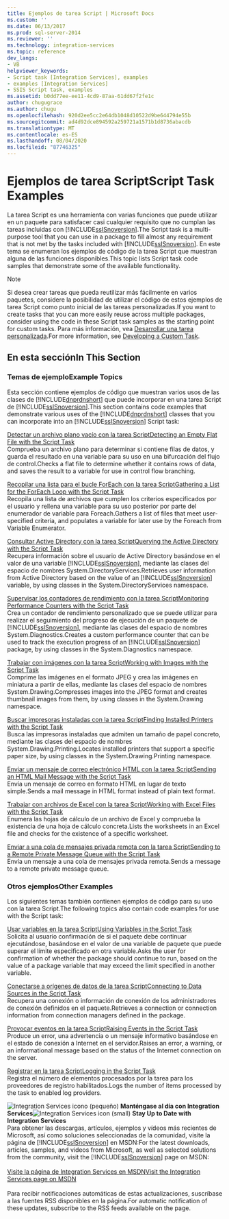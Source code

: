 ```yaml
---
title: Ejemplos de tarea Script | Microsoft Docs
ms.custom: ''
ms.date: 06/13/2017
ms.prod: sql-server-2014
ms.reviewer: ''
ms.technology: integration-services
ms.topic: reference
dev_langs:
- VB
helpviewer_keywords:
- Script task [Integration Services], examples
- examples [Integration Services]
- SSIS Script task, examples
ms.assetid: b0dd77ee-ee11-4cd9-87aa-61dd67f2fe1c
author: chugugrace
ms.author: chugu
ms.openlocfilehash: 920d2ee5cc2e64db1048d10522d9be644794e55b
ms.sourcegitcommit: ad4d92dce894592a259721a1571b1d8736abacdb
ms.translationtype: MT
ms.contentlocale: es-ES
ms.lasthandoff: 08/04/2020
ms.locfileid: "87746325"
---
```

# <a name="script-task-examples"></a><span data-ttu-id="64390-102">Ejemplos de tarea Script</span><span class="sxs-lookup"><span data-stu-id="64390-102">Script Task Examples</span></span>
  <span data-ttu-id="64390-103">La tarea Script es una herramienta con varias funciones que puede utilizar en un paquete para satisfacer casi cualquier requisito que no cumplan las tareas incluidas con [!INCLUDE[ssISnoversion](../../includes/ssisnoversion-md.md)].</span><span class="sxs-lookup"><span data-stu-id="64390-103">The Script task is a multi-purpose tool that you can use in a package to fill almost any requirement that is not met by the tasks included with [!INCLUDE[ssISnoversion](../../includes/ssisnoversion-md.md)].</span></span> <span data-ttu-id="64390-104">En este tema se enumeran los ejemplos de código de la tarea Script que muestran alguna de las funciones disponibles.</span><span class="sxs-lookup"><span data-stu-id="64390-104">This topic lists Script task code samples that demonstrate some of the available functionality.</span></span>  
  
> [!NOTE]  
>  <span data-ttu-id="64390-105">Si desea crear tareas que pueda reutilizar más fácilmente en varios paquetes, considere la posibilidad de utilizar el código de estos ejemplos de tarea Script como punto inicial de las tareas personalizadas.</span><span class="sxs-lookup"><span data-stu-id="64390-105">If you want to create tasks that you can more easily reuse across multiple packages, consider using the code in these Script task samples as the starting point for custom tasks.</span></span> <span data-ttu-id="64390-106">Para más información, vea [Desarrollar una tarea personalizada](../extending-packages-custom-objects/task/developing-a-custom-task.md).</span><span class="sxs-lookup"><span data-stu-id="64390-106">For more information, see [Developing a Custom Task](../extending-packages-custom-objects/task/developing-a-custom-task.md).</span></span>  
  
## <a name="in-this-section"></a><span data-ttu-id="64390-107">En esta sección</span><span class="sxs-lookup"><span data-stu-id="64390-107">In This Section</span></span>  
  
### <a name="example-topics"></a><span data-ttu-id="64390-108">Temas de ejemplo</span><span class="sxs-lookup"><span data-stu-id="64390-108">Example Topics</span></span>  
 <span data-ttu-id="64390-109">Esta sección contiene ejemplos de código que muestran varios usos de las clases de [!INCLUDE[dnprdnshort](../../includes/dnprdnshort-md.md)] que puede incorporar en una tarea Script de [!INCLUDE[ssISnoversion](../../includes/ssisnoversion-md.md)].</span><span class="sxs-lookup"><span data-stu-id="64390-109">This section contains code examples that demonstrate various uses of the [!INCLUDE[dnprdnshort](../../includes/dnprdnshort-md.md)] classes that you can incorporate into an [!INCLUDE[ssISnoversion](../../includes/ssisnoversion-md.md)] Script task:</span></span>  
  
 [<span data-ttu-id="64390-110">Detectar un archivo plano vacío con la tarea Script</span><span class="sxs-lookup"><span data-stu-id="64390-110">Detecting an Empty Flat File with the Script Task</span></span>](../extending-packages-scripting-task-examples/detecting-an-empty-flat-file-with-the-script-task.md)  
 <span data-ttu-id="64390-111">Comprueba un archivo plano para determinar si contiene filas de datos, y guarda el resultado en una variable para su uso en una bifurcación del flujo de control.</span><span class="sxs-lookup"><span data-stu-id="64390-111">Checks a flat file to determine whether it contains rows of data, and saves the result to a variable for use in control flow branching.</span></span>  
  
 [<span data-ttu-id="64390-112">Recopilar una lista para el bucle ForEach con la tarea Script</span><span class="sxs-lookup"><span data-stu-id="64390-112">Gathering a List for the ForEach Loop with the Script Task</span></span>](../extending-packages-scripting-task-examples/gathering-a-list-for-the-foreach-loop-with-the-script-task.md)  
 <span data-ttu-id="64390-113">Recopila una lista de archivos que cumplen los criterios especificados por el usuario y rellena una variable para su uso posterior por parte del enumerador de variable para Foreach.</span><span class="sxs-lookup"><span data-stu-id="64390-113">Gathers a list of files that meet user-specified criteria, and populates a variable for later use by the Foreach from Variable Enumerator.</span></span>  
  
 [<span data-ttu-id="64390-114">Consultar Active Directory con la tarea Script</span><span class="sxs-lookup"><span data-stu-id="64390-114">Querying the Active Directory with the Script Task</span></span>](../extending-packages-scripting-task-examples/querying-the-active-directory-with-the-script-task.md)  
 <span data-ttu-id="64390-115">Recupera información sobre el usuario de Active Directory basándose en el valor de una variable [!INCLUDE[ssISnoversion](../../includes/ssisnoversion-md.md)], mediante las clases del espacio de nombres System.DirectoryServices.</span><span class="sxs-lookup"><span data-stu-id="64390-115">Retrieves user information from Active Directory based on the value of an [!INCLUDE[ssISnoversion](../../includes/ssisnoversion-md.md)] variable, by using classes in the System.DirectoryServices namespace.</span></span>  
  
 [<span data-ttu-id="64390-116">Supervisar los contadores de rendimiento con la tarea Script</span><span class="sxs-lookup"><span data-stu-id="64390-116">Monitoring Performance Counters with the Script Task</span></span>](../extending-packages-scripting-task-examples/monitoring-performance-counters-with-the-script-task.md)  
 <span data-ttu-id="64390-117">Crea un contador de rendimiento personalizado que se puede utilizar para realizar el seguimiento del progreso de ejecución de un paquete de [!INCLUDE[ssISnoversion](../../includes/ssisnoversion-md.md)], mediante las clases del espacio de nombres System.Diagnostics.</span><span class="sxs-lookup"><span data-stu-id="64390-117">Creates a custom performance counter that can be used to track the execution progress of an [!INCLUDE[ssISnoversion](../../includes/ssisnoversion-md.md)] package, by using classes in the System.Diagnostics namespace.</span></span>  
  
 [<span data-ttu-id="64390-118">Trabajar con imágenes con la tarea Script</span><span class="sxs-lookup"><span data-stu-id="64390-118">Working with Images with the Script Task</span></span>](../extending-packages-scripting-task-examples/working-with-images-with-the-script-task.md)  
 <span data-ttu-id="64390-119">Comprime las imágenes en el formato JPEG y crea las imágenes en miniatura a partir de ellas, mediante las clases del espacio de nombres System.Drawing.</span><span class="sxs-lookup"><span data-stu-id="64390-119">Compresses images into the JPEG format and creates thumbnail images from them, by using classes in the System.Drawing namespace.</span></span>  
  
 [<span data-ttu-id="64390-120">Buscar impresoras instaladas con la tarea Script</span><span class="sxs-lookup"><span data-stu-id="64390-120">Finding Installed Printers with the Script Task</span></span>](../extending-packages-scripting-task-examples/finding-installed-printers-with-the-script-task.md)  
 <span data-ttu-id="64390-121">Busca las impresoras instaladas que admiten un tamaño de papel concreto, mediante las clases del espacio de nombres System.Drawing.Printing.</span><span class="sxs-lookup"><span data-stu-id="64390-121">Locates installed printers that support a specific paper size, by using classes in the System.Drawing.Printing namespace.</span></span>  
  
 [<span data-ttu-id="64390-122">Enviar un mensaje de correo electrónico HTML con la tarea Script</span><span class="sxs-lookup"><span data-stu-id="64390-122">Sending an HTML Mail Message with the Script Task</span></span>](../extending-packages-scripting-task-examples/sending-an-html-mail-message-with-the-script-task.md)  
 <span data-ttu-id="64390-123">Envía un mensaje de correo en formato HTML en lugar de texto simple.</span><span class="sxs-lookup"><span data-stu-id="64390-123">Sends a mail message in HTML format instead of plain text format.</span></span>  
  
 [<span data-ttu-id="64390-124">Trabajar con archivos de Excel con la tarea Script</span><span class="sxs-lookup"><span data-stu-id="64390-124">Working with Excel Files with the Script Task</span></span>](../extending-packages-scripting-task-examples/working-with-excel-files-with-the-script-task.md)  
 <span data-ttu-id="64390-125">Enumera las hojas de cálculo de un archivo de Excel y comprueba la existencia de una hoja de cálculo concreta.</span><span class="sxs-lookup"><span data-stu-id="64390-125">Lists the worksheets in an Excel file and checks for the existence of a specific worksheet.</span></span>  
  
 [<span data-ttu-id="64390-126">Enviar a una cola de mensajes privada remota con la tarea Script</span><span class="sxs-lookup"><span data-stu-id="64390-126">Sending to a Remote Private Message Queue with the Script Task</span></span>](../extending-packages-scripting-task-examples/sending-to-a-remote-private-message-queue-with-the-script-task.md)  
 <span data-ttu-id="64390-127">Envía un mensaje a una cola de mensajes privada remota.</span><span class="sxs-lookup"><span data-stu-id="64390-127">Sends a message to a remote private message queue.</span></span>  
  
### <a name="other-examples"></a><span data-ttu-id="64390-128">Otros ejemplos</span><span class="sxs-lookup"><span data-stu-id="64390-128">Other Examples</span></span>  
 <span data-ttu-id="64390-129">Los siguientes temas también contienen ejemplos de código para su uso con la tarea Script.</span><span class="sxs-lookup"><span data-stu-id="64390-129">The following topics also contain code examples for use with the Script task:</span></span>  
  
 [<span data-ttu-id="64390-130">Usar variables en la tarea Script</span><span class="sxs-lookup"><span data-stu-id="64390-130">Using Variables in the Script Task</span></span>](../extending-packages-scripting/task/using-variables-in-the-script-task.md)  
 <span data-ttu-id="64390-131">Solicita al usuario confirmación de si el paquete debe continuar ejecutándose, basándose en el valor de una variable de paquete que puede superar el límite especificado en otra variable.</span><span class="sxs-lookup"><span data-stu-id="64390-131">Asks the user for confirmation of whether the package should continue to run, based on the value of a package variable that may exceed the limit specified in another variable.</span></span>  
  
 [<span data-ttu-id="64390-132">Conectarse a orígenes de datos de la tarea Script</span><span class="sxs-lookup"><span data-stu-id="64390-132">Connecting to Data Sources in the Script Task</span></span>](../extending-packages-scripting/task/connecting-to-data-sources-in-the-script-task.md)  
 <span data-ttu-id="64390-133">Recupera una conexión o información de conexión de los administradores de conexión definidos en el paquete.</span><span class="sxs-lookup"><span data-stu-id="64390-133">Retrieves a connection or connection information from connection managers defined in the package.</span></span>  
  
 [<span data-ttu-id="64390-134">Provocar eventos en la tarea Script</span><span class="sxs-lookup"><span data-stu-id="64390-134">Raising Events in the Script Task</span></span>](../extending-packages-scripting/task/raising-events-in-the-script-task.md)  
 <span data-ttu-id="64390-135">Produce un error, una advertencia o un mensaje informativo basándose en el estado de conexión a Internet en el servidor.</span><span class="sxs-lookup"><span data-stu-id="64390-135">Raises an error, a warning, or an informational message based on the status of the Internet connection on the server.</span></span>  
  
 [<span data-ttu-id="64390-136">Registrar en la tarea Script</span><span class="sxs-lookup"><span data-stu-id="64390-136">Logging in the Script Task</span></span>](../extending-packages-scripting/task/logging-in-the-script-task.md)  
 <span data-ttu-id="64390-137">Registra el número de elementos procesados por la tarea para los proveedores de registro habilitados.</span><span class="sxs-lookup"><span data-stu-id="64390-137">Logs the number of items processed by the task to enabled log providers.</span></span>  
  
<span data-ttu-id="64390-138">![Integration Services icono (pequeño)](../media/dts-16.gif "Icono de Integration Services (pequeño)")  **Manténgase al día con Integration Services**</span><span class="sxs-lookup"><span data-stu-id="64390-138">![Integration Services icon (small)](../media/dts-16.gif "Integration Services icon (small)")  **Stay Up to Date with Integration Services**</span></span><br /> <span data-ttu-id="64390-139">Para obtener las descargas, artículos, ejemplos y vídeos más recientes de Microsoft, así como soluciones seleccionadas de la comunidad, visite la página de [!INCLUDE[ssISnoversion](../../includes/ssisnoversion-md.md)] en MSDN:</span><span class="sxs-lookup"><span data-stu-id="64390-139">For the latest downloads, articles, samples, and videos from Microsoft, as well as selected solutions from the community, visit the [!INCLUDE[ssISnoversion](../../includes/ssisnoversion-md.md)] page on MSDN:</span></span><br /><br /> [<span data-ttu-id="64390-140">Visite la página de Integration Services en MSDN</span><span class="sxs-lookup"><span data-stu-id="64390-140">Visit the Integration Services page on MSDN</span></span>](https://go.microsoft.com/fwlink/?LinkId=136655)<br /><br /> <span data-ttu-id="64390-141">Para recibir notificaciones automáticas de estas actualizaciones, suscríbase a las fuentes RSS disponibles en la página.</span><span class="sxs-lookup"><span data-stu-id="64390-141">For automatic notification of these updates, subscribe to the RSS feeds available on the page.</span></span>  
  
  
